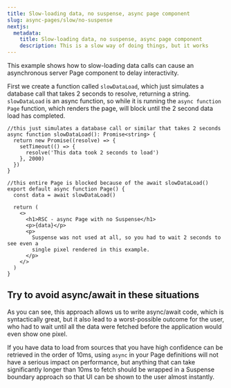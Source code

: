 ```yaml
---
title: Slow-loading data, no suspense, async page component
slug: async-pages/slow/no-suspense
nextjs:
  metadata:
    title: Slow-loading data, no suspense, async page component
    description: This is a slow way of doing things, but it works
---
```


This example shows how to slow-loading data calls can cause an asynchronous server Page component to delay interactivity.

First we create a function called `slowDataLoad`, which just simulates a database call that takes 2 seconds to resolve, returning a string. `slowDataLoad` is an async function, so while it is running the `async function Page` function, which renders the page, will block until the 2 second data load has completed.

```app/page.tsx
//this just simulates a database call or similar that takes 2 seconds
async function slowDataLoad(): Promise<string> {
  return new Promise((resolve) => {
    setTimeout(() => {
      resolve('This data took 2 seconds to load')
    }, 2000)
  })
}

//this entire Page is blocked because of the await slowDataLoad()
export default async function Page() {
  const data = await slowDataLoad()

  return (
    <>
      <h1>RSC - async Page with no Suspense</h1>
      <p>{data}</p>
      <p>
        Suspense was not used at all, so you had to wait 2 seconds to see even a
        single pixel rendered in this example.
      </p>
    </>
  )
}
```

## Try to avoid async/await in these situations

As you can see, this approach allows us to write async/await code, which is syntactically great, but it also lead to a worst-possible outcome for the user, who had to wait until all the data were fetched before the application would even show one pixel.

If you have data to load from sources that you have high confidence can be retrieved in the order of 10ms, using `async` in your Page definitions will not have a serious impact on performance, but anything that can take significantly longer than 10ms to fetch should be wrapped in a Suspense boundary approach so that UI can be shown to the user almost instantly.
